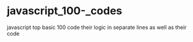 # javascript_100-_codes
javascript top  basic 100 code their logic in separate lines as well as their code
